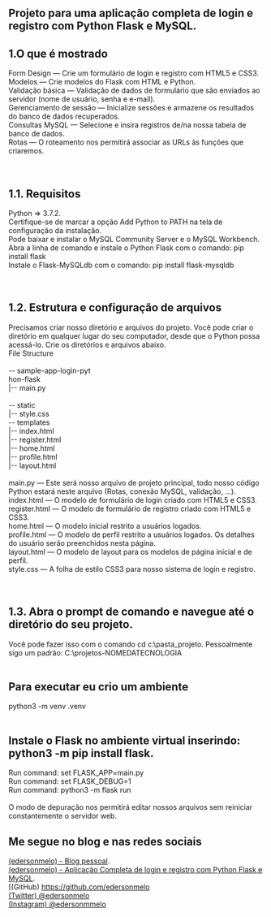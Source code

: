 ## Projeto para uma aplicação completa de login e registro com Python Flask e MySQL.

## 1.O que é mostrado</br>
Form Design — Crie um formulário de login e registro com HTML5 e CSS3.</br>
Modelos — Crie modelos do Flask com HTML e Python.</br>
Validação básica — Validação de dados de formulário que são enviados ao servidor (nome de usuário, senha e e-mail).</br>
Gerenciamento de sessão — Inicialize sessões e armazene os resultados do banco de dados recuperados.</br>
Consultas MySQL — Selecione e insira registros de/na nossa tabela de banco de dados.</br>
Rotas — O roteamento nos permitirá associar as URLs às funções que criaremos.</br>
</br></br>
## 1.1. Requisitos
Python => 3.7.2. </br>
Certifique-se de marcar a opção Add Python to PATH na tela de configuração da instalação.</br>
Pode baixar e instalar o MySQL Community Server e o MySQL Workbench. </br>
Abra a linha de comando e instale o Python Flask com o comando: pip install flask</br>
Instale o Flask-MySQLdb com o comando: pip install flask-mysqldb</br>
</br></br>
## 1.2. Estrutura e configuração de arquivos
Precisamos criar nosso diretório e arquivos do projeto. Você pode criar o diretório em qualquer lugar do seu computador, desde que o Python possa acessá-lo. Crie os diretórios e arquivos abaixo.
</br>
File Structure</br></br>
\-- sample-app-login-pyt</br>hon-flask</br>
    |-- main.py</br></br>
    \-- static</br>
        |-- style.css</br>
    \-- templates</br>
        |-- index.html</br>
        |-- register.html</br>
        |-- home.html</br>
        |-- profile.html</br>
        |-- layout.html</br>
</br>
main.py — Este será nosso arquivo de projeto principal, todo nosso código Python estará neste arquivo (Rotas, conexão MySQL, validação, ...).</br>
index.html — O modelo de formulário de login criado com HTML5 e CSS3.</br>
register.html — O modelo de formulário de registro criado com HTML5 e CSS3.</br>
home.html — O modelo inicial restrito a usuários logados.</br>
profile.html — O modelo de perfil restrito a usuários logados. Os detalhes do usuário serão preenchidos nesta página.</br>
layout.html — O modelo de layout para os modelos de página inicial e de perfil.</br>
style.css — A folha de estilo CSS3 para nosso sistema de login e registro.</br>
</br></br>

## 1.3. Abra o prompt de comando e navegue até o diretório do seu projeto. 
Você pode fazer isso com o comando cd c:\pasta_projeto. Pessoalmente sigo um padrão: C:\projetos-NOMEDATECNOLOGIA</br>
</br>

## Para executar eu crio um ambiente
python3 -m venv .venv</br>
</br>
## Instale o Flask no ambiente virtual inserindo: python3 -m pip install flask. 

Run command: set FLASK_APP=main.py</br>
Run command: set FLASK_DEBUG=1</br>
Run command: python3 -m flask run</br>
</br>
O modo de depuração nos permitirá editar nossos arquivos sem reiniciar constantemente o servidor web.
</br>
## Me segue no blog e nas redes sociais
[(edersonmelo) - Blog pessoal](https://edersonmelo.com).</br>
[(edersonmelo) - Aplicação Completa de login e registro com Python Flask e MySQL](https://edersonmelo.com/aplica%C3%A7%C3%A3o-completa-de-login-e-registro-com-python-flask-e-mysql).</br>
[(GitHub) https://github.com/edersonmelo</br>
[(Twitter) @edersonmelo](https://twitter.com/edersonmelo)</br>
[(Instagram) @edersonmmelo](https://www.instagram.com/edersonmmelo)</br>
